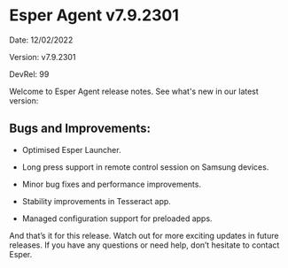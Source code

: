 # Esper Agent v7.9.2301

Date: 12/02/2022

Version: v7.9.2301

DevRel: 99

Welcome to Esper Agent release notes. See what's new in our latest version: 

## Bugs and Improvements: 

-   Optimised Esper Launcher.

-   Long press support in remote control session on Samsung devices.

-   Minor bug fixes and performance improvements.

-   Stability improvements in Tesseract app.

-   Managed configuration support for preloaded apps.

And that’s it for this release. Watch out for more exciting updates in future releases. If you have any questions or need help, don’t hesitate to contact Esper.
